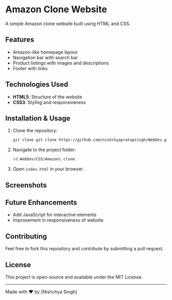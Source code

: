 # Amazon Clone Website

A simple Amazon clone website built using HTML and CSS.

## Features
- Amazon-like homepage layout
- Navigation bar with search bar
- Product listings with images and descriptions
- Footer with links

## Technologies Used
- **HTML5**: Structure of the website
- **CSS3**: Styling and responsiveness

## Installation & Usage
1. Clone the repository:
   ```sh
   git clone git clone https://github.com/nishchyapratapsingh/WebDev.git

   ```
2. Navigate to the project folder:
   ```sh
   cd WebDev/CSS/Amazon\ clone
   ```
3. Open `index.html` in your browser.

## Screenshots


## Future Enhancements
- Add JavaScript for interactive elements
- Improvement in responsiveness of website

## Contributing
Feel free to fork this repository and contribute by submitting a pull request.

## License
This project is open-source and available under the MIT License.

---
Made with ❤️ by [Nishchya Singh]

